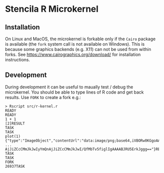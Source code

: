 # Stencila R Microkernel

## Installation

On Linux and MacOS, the microkernel is forkable only if the `Cairo` package is available (the `fork` system call is not available on Windows). This is because some graphics backends (e.g. X11) can not be used from within forks. See https://www.cairographics.org/download/ for installation instructions.

## Development

During development it can be useful to maually test / debug the microkernel. You should be able to type lines of R code and get back results. Use `FORK` to create a fork e.g.:

```console
> Rscript src/r-kernel.r
READY
READY
1 + 1
[2]RESULT
TASK
TASK
plot(1)
{"type":"ImageObject","contentUrl":"data:image/png;base64,iVBORw0KGgoAAAANSUhEUgAAAk4AAAJOCAMAAAB2h3jHAAAABlBMVEUAAAD///+l2Z/dAAAACXBIWXMAABcRAAAXEQHKJvM
...
AjJiZCcCMmJkJwIyYmQnAjJiZCcCMmJkJwI/QfMbTv5figlIgAAAABJRU5ErkJggg=="}RESULT
TASK
TASK
FORK
26937TASK
```
